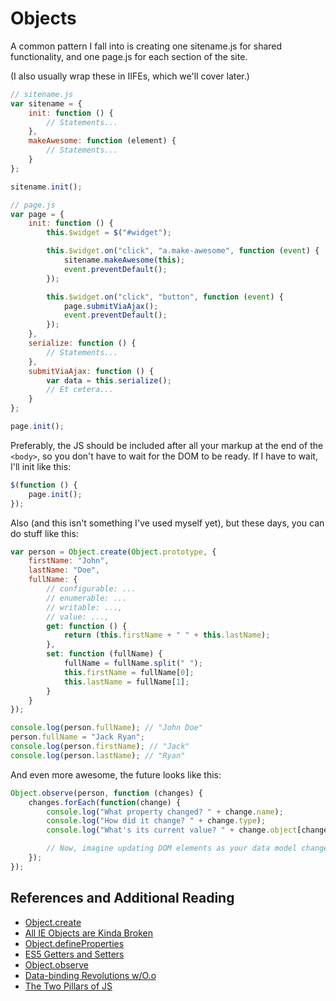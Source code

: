 # Objects

A common pattern I fall into is creating one sitename.js for shared
functionality, and one page.js for each section of the site.

(I also usually wrap these in IIFEs, which we'll cover later.)

```javascript
// sitename.js
var sitename = {
	init: function () {
		// Statements...
	},
	makeAwesome: function (element) {
		// Statements...
	}
};

sitename.init();

// page.js
var page = {
	init: function () {
		this.$widget = $("#widget");

		this.$widget.on("click", "a.make-awesome", function (event) {
			sitename.makeAwesome(this);
			event.preventDefault();
		});

		this.$widget.on("click", "button", function (event) {
			page.submitViaAjax();
			event.preventDefault();
		});
	},
	serialize: function () {
		// Statements...
	},
	submitViaAjax: function () {
		var data = this.serialize();
		// Et cetera...
	}
};

page.init();
```

Preferably, the JS should be included after all your markup at the
end of the `<body>`, so you don't have to wait for the DOM to be ready.
If I have to wait, I'll init like this:

```javascript
$(function () {
	page.init();
});
```

Also (and this isn't something I've used myself yet), but these days,
you can do stuff like this:

```javascript
var person = Object.create(Object.prototype, {
	firstName: "John",
	lastName: "Doe",
	fullName: {
		// configurable: ...
		// enumerable: ...
		// writable: ...,
		// value: ...,
		get: function () {
			return (this.firstName + " " + this.lastName);
		},
		set: function (fullName) {
			fullName = fullName.split(" ");
			this.firstName = fullName[0];
			this.lastName = fullName[1];
		}
	}
});

console.log(person.fullName); // "John Doe"
person.fullName = "Jack Ryan";
console.log(person.firstName); // "Jack"
console.log(person.lastName); // "Ryan"
```

And even more awesome, the future looks like this:

```javascript
Object.observe(person, function (changes) {
	changes.forEach(function(change) {
		console.log("What property changed? " + change.name);
		console.log("How did it change? " + change.type);
		console.log("What's its current value? " + change.object[change.name]);

		// Now, imagine updating DOM elements as your data model changes.
	});
});
```

## References and Additional Reading

- [Object.create](http://goo.gl/GBujf)
- [All IE Objects are Kinda Broken](http://goo.gl/wsmdRL)
- [Object.defineProperties](http://goo.gl/FC8kWq)
- [ES5 Getters and Setters](http://goo.gl/0eROA7)
- [Object.observe](http://goo.gl/ideGwf)
- [Data-binding Revolutions w/O.o](http://goo.gl/lByqzI)
- [The Two Pillars of JS](http://goo.gl/AAXkV6)